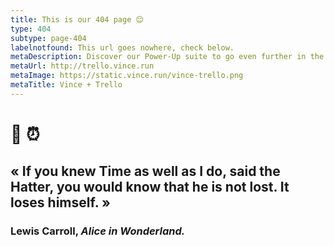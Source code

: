 ```yaml
---
title: This is our 404 page 😊
type: 404
subtype: page-404
labelnotfound: This url goes nowhere, check below.
metaDescription: Discover our Power-Up suite to go even further in the management of your projects with Trello.
metaUrl: http://trello.vince.run
metaImage: https://static.vince.run/vince-trello.png
metaTitle: Vince + Trello
---
```

# :rabbit: :alarm_clock:
## «  If you knew Time as well as I do, said the Hatter, you would know that he is not lost. It loses himself. »
### Lewis Carroll, *Alice in Wonderland.*


